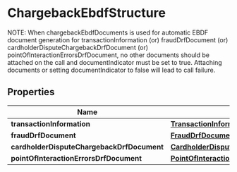

# ChargebackEbdfStructure

NOTE: When chargebackEbdfDocuments is used for automatic EBDF document generation for transactionInformation (or) fraudDrfDocument (or) cardholderDisputeChargebackDrfDocument (or) pointOfInteractionErrorsDrfDocument, no other documents should be attached on the call and documentIndicator must be set to true. Attaching documents or setting documentIndicator to false will lead to call failure.
## Properties

Name | Type | Description | Notes
------------ | ------------- | ------------- | -------------
**transactionInformation** | [**TransactionInformationEbdfStructure**](TransactionInformationEbdfStructure.md) |  |  [optional]
**fraudDrfDocument** | [**FraudDrfDocumentStructure**](FraudDrfDocumentStructure.md) |  |  [optional]
**cardholderDisputeChargebackDrfDocument** | [**CardholderDisputeChargebackDrfDocumentStructure**](CardholderDisputeChargebackDrfDocumentStructure.md) |  |  [optional]
**pointOfInteractionErrorsDrfDocument** | [**PointOfInteractionErrorsDrfDocumentStructure**](PointOfInteractionErrorsDrfDocumentStructure.md) |  |  [optional]



